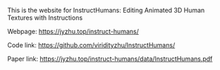 This is the website for InstructHumans: Editing Animated 3D Human Textures with Instructions

Webpage: https://jyzhu.top/instruct-humans/

Code link: https://github.com/viridityzhu/InstructHumans/

Paper link: https://jyzhu.top/instruct-humans/data/InstructHumans.pdf
